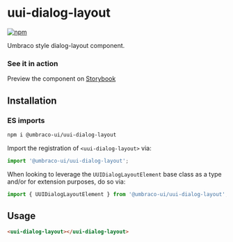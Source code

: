 # uui-dialog-layout

[![npm](https://img.shields.io/npm/v/@umbraco-ui/uui-dialog-layout?logoColor=%231B264F)](https://www.npmjs.com/package/@umbraco-ui/uui-dialog-layout)

Umbraco style dialog-layout component.

### See it in action

Preview the component on [Storybook](https://uui.umbraco.com/?path=/story/uui-dialog-layout)

## Installation

### ES imports

```zsh
npm i @umbraco-ui/uui-dialog-layout
```

Import the registration of `<uui-dialog-layout>` via:

```javascript
import '@umbraco-ui/uui-dialog-layout';
```

When looking to leverage the `UUIDialogLayoutElement` base class as a type and/or for extension purposes, do so via:

```javascript
import { UUIDialogLayoutElement } from '@umbraco-ui/uui-dialog-layout';
```

## Usage

```html
<uui-dialog-layout></uui-dialog-layout>
```
